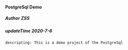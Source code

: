 #### PostgreSql Demo

##### Author ZSS
##### updateTime 2020-7-6

```$TXT
descripting: This is a demo project of the PostgreSql
```